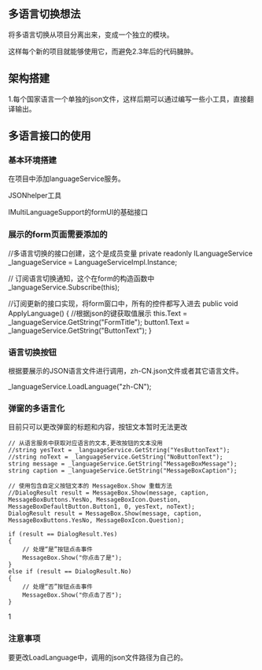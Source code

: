 ## 多语言切换想法

将多语言切换从项目分离出来，变成一个独立的模块。

这样每个新的项目就能够使用它，而避免2.3年后的代码臃肿。

## 架构搭建

1.每个国家语言一个单独的json文件，这样后期可以通过编写一些小工具，直接翻译输出。



## 多语言接口的使用

### 基本环境搭建

在项目中添加languageService服务。

JSONhelper工具

IMultiLanguageSupport的formUI的基础接口

### 展示的form页面需要添加的

//多语言切换的接口创建，这个是成员变量
private readonly ILanguageService _languageService = LanguageServiceImpl.Instance;

// 订阅语言切换通知，这个在form的构造函数中
_languageService.Subscribe(this);

//订阅更新的接口实现，将form窗口中，所有的控件都写入进去
public void ApplyLanguage()
{
    //根据json的键获取值展示
    this.Text = _languageService.GetString("FormTitle");
    button1.Text = _languageService.GetString("ButtonText");
}

### 语言切换按钮

根据要展示的JSON语言文件进行调用，zh-CN.json文件或者其它语言文件。

_languageService.LoadLanguage("zh-CN");

### 弹窗的多语言化

目前只可以更改弹窗的标题和内容，按钮文本暂时无法更改

```
// 从语言服务中获取对应语言的文本,更改按钮的文本没用
//string yesText = _languageService.GetString("YesButtonText");
//string noText = _languageService.GetString("NoButtonText");
string message = _languageService.GetString("MessageBoxMessage");
string caption = _languageService.GetString("MessageBoxCaption");

// 使用包含自定义按钮文本的 MessageBox.Show 重载方法
//DialogResult result = MessageBox.Show(message, caption, MessageBoxButtons.YesNo, MessageBoxIcon.Question, MessageBoxDefaultButton.Button1, 0, yesText, noText);
DialogResult result = MessageBox.Show(message, caption, MessageBoxButtons.YesNo, MessageBoxIcon.Question);

if (result == DialogResult.Yes)
{
    // 处理“是”按钮点击事件
    MessageBox.Show("你点击了是");
}
else if (result == DialogResult.No)
{
    // 处理“否”按钮点击事件
    MessageBox.Show("你点击了否");
}
```

1

### 注意事项

要更改LoadLanguage中，调用的json文件路径为自己的。

